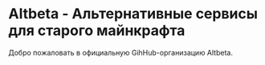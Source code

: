 # Altbeta - Альтернативные сервисы для старого майнкрафта

Добро пожаловать в официальную GihHub-организацию Altbeta.
